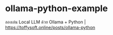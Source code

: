 # ollama-python-example
ลองเล่น Local LLM ด้วย Ollama + Python | https://toffysoft.online/posts/ollama-python
